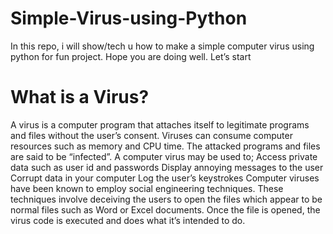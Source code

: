 # Simple-Virus-using-Python
In this repo, i will show/tech u how to make a simple computer virus using python for fun project. Hope you are doing well. Let’s start


# What is a Virus?
A virus is a computer program that attaches itself to legitimate programs and files without the user’s consent. Viruses can consume computer resources such as memory and CPU time. The attacked programs and files are said to be “infected”. A computer virus may be used to;
Access private data such as user id and passwords
Display annoying messages to the user
Corrupt data in your computer
Log the user’s keystrokes
Computer viruses have been known to employ social engineering techniques. These techniques involve deceiving the users to open the files which appear to be normal files such as Word or Excel documents. Once the file is opened, the virus code is executed and does what it’s intended to do.
